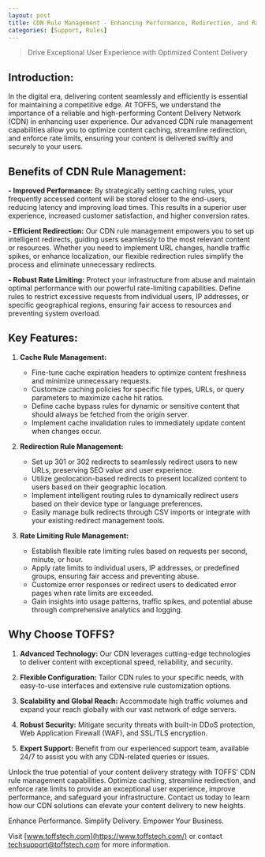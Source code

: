 ```yaml
---
layout: post
title: CDN Rule Management - Enhancing Performance, Redirection, and Rate Limiting
categories: [Support, Rules]
---
```

> Drive Exceptional User Experience with Optimized Content Delivery

## Introduction:

In the digital era, delivering content seamlessly and efficiently is essential for maintaining a competitive edge. At TOFFS, we understand the importance of a reliable and high-performing Content Delivery Network (CDN) in enhancing user experience. Our advanced CDN rule management capabilities allow you to optimize content caching, streamline redirection, and enforce rate limits, ensuring your content is delivered swiftly and securely to your users.

## Benefits of CDN Rule Management:

**- Improved Performance:** By strategically setting caching rules, your frequently accessed content will be stored closer to the end-users, reducing latency and improving load times. This results in a superior user experience, increased customer satisfaction, and higher conversion rates.

**- Efficient Redirection:** Our CDN rule management empowers you to set up intelligent redirects, guiding users seamlessly to the most relevant content or resources. Whether you need to implement URL changes, handle traffic spikes, or enhance localization, our flexible redirection rules simplify the process and eliminate unnecessary redirects.

**- Robust Rate Limiting:** Protect your infrastructure from abuse and maintain optimal performance with our powerful rate-limiting capabilities. Define rules to restrict excessive requests from individual users, IP addresses, or specific geographical regions, ensuring fair access to resources and preventing system overload.

## Key Features:

1. **Cache Rule Management:**

    - Fine-tune cache expiration headers to optimize content freshness and minimize unnecessary requests.
    - Customize caching policies for specific file types, URLs, or query parameters to maximize cache hit ratios.
    - Define cache bypass rules for dynamic or sensitive content that should always be fetched from the origin server.
    - Implement cache invalidation rules to immediately update content when changes occur.

2. **Redirection Rule Management:**

    - Set up 301 or 302 redirects to seamlessly redirect users to new URLs, preserving SEO value and user experience.
    - Utilize geolocation-based redirects to present localized content to users based on their geographic location.
    - Implement intelligent routing rules to dynamically redirect users based on their device type or language preferences.
    - Easily manage bulk redirects through CSV imports or integrate with your existing redirect management tools.

3. **Rate Limiting Rule Management:**

    - Establish flexible rate limiting rules based on requests per second, minute, or hour.
    - Apply rate limits to individual users, IP addresses, or predefined groups, ensuring fair access and preventing abuse.
    - Customize error responses or redirect users to dedicated error pages when rate limits are exceeded.
    - Gain insights into usage patterns, traffic spikes, and potential abuse through comprehensive analytics and logging.

## Why Choose TOFFS?

1. **Advanced Technology:** Our CDN leverages cutting-edge technologies to deliver content with exceptional speed, reliability, and security.

2. **Flexible Configuration:** Tailor CDN rules to your specific needs, with easy-to-use interfaces and extensive rule customization options.

3. **Scalability and Global Reach:** Accommodate high traffic volumes and expand your reach globally with our vast network of edge servers.

4. **Robust Security:** Mitigate security threats with built-in DDoS protection, Web Application Firewall (WAF), and SSL/TLS encryption.

5. **Expert Support:** Benefit from our experienced support team, available 24/7 to assist you with any CDN-related queries or issues.

Unlock the true potential of your content delivery strategy with TOFFS’ CDN rule management capabilities. Optimize caching, streamline redirection, and enforce rate limits to provide an exceptional user experience, improve performance, and safeguard your infrastructure. Contact us today to learn how our CDN solutions can elevate your content delivery to new heights.

Enhance Performance. Simplify Delivery. Empower Your Business.

Visit [www.toffstech.com](https://www.toffstech.com/) or contact [techsupport@toffstech.com](mailto:techsupport@toffstech.com) for more information.